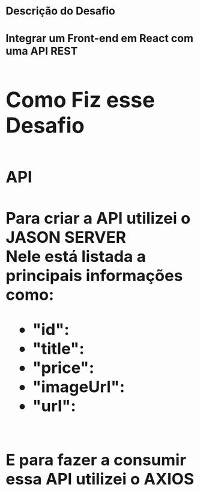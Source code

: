 
<h1>Descrição do Desafio<h1>

<div>
  <span> 
    Integrar um Front-end em React com uma API REST <br>
  <span>
    
 <h1>Como Fiz esse Desafio<h1>
  
 <h2>API<h2>
  
  <span>
    Para criar a API utilizei o JASON SERVER <br>
    Nele está listada a principais informações como: <br>
  <span>
  <ul>
    <li> "id": </li>
    <li> "title": </li> 
    <li> "price": </li>
    <li> "imageUrl": </li>
    <li> "url": </li> <br>
  </ul>
    
  <span>
    E para fazer a consumir essa API utilizei o AXIOS 
  <span>
</div>
    
    
    
    
    
     
     
     
    
